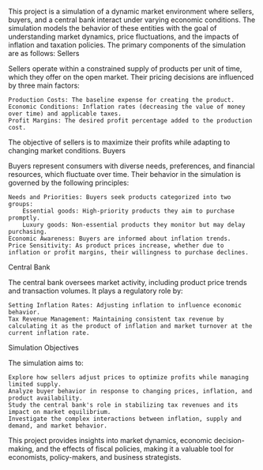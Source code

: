 This project is a simulation of a dynamic market environment where sellers, buyers, and a central bank interact under varying economic conditions. The simulation models the behavior of these entities with the goal of understanding market dynamics, price fluctuations, and the impacts of inflation and taxation policies. The primary components of the simulation are as follows:
Sellers

Sellers operate within a constrained supply of products per unit of time, which they offer on the open market. Their pricing decisions are influenced by three main factors:

    Production Costs: The baseline expense for creating the product.
    Economic Conditions: Inflation rates (decreasing the value of money over time) and applicable taxes.
    Profit Margins: The desired profit percentage added to the production cost.

The objective of sellers is to maximize their profits while adapting to changing market conditions.
Buyers

Buyers represent consumers with diverse needs, preferences, and financial resources, which fluctuate over time. Their behavior in the simulation is governed by the following principles:

    Needs and Priorities: Buyers seek products categorized into two groups:
        Essential goods: High-priority products they aim to purchase promptly.
        Luxury goods: Non-essential products they monitor but may delay purchasing.
    Economic Awareness: Buyers are informed about inflation trends.
    Price Sensitivity: As product prices increase, whether due to inflation or profit margins, their willingness to purchase declines.

Central Bank

The central bank oversees market activity, including product price trends and transaction volumes. It plays a regulatory role by:

    Setting Inflation Rates: Adjusting inflation to influence economic behavior.
    Tax Revenue Management: Maintaining consistent tax revenue by calculating it as the product of inflation and market turnover at the current inflation rate.

Simulation Objectives

The simulation aims to:

    Explore how sellers adjust prices to optimize profits while managing limited supply.
    Analyze buyer behavior in response to changing prices, inflation, and product availability.
    Study the central bank's role in stabilizing tax revenues and its impact on market equilibrium.
    Investigate the complex interactions between inflation, supply and demand, and market behavior.

This project provides insights into market dynamics, economic decision-making, and the effects of fiscal policies, making it a valuable tool for economists, policy-makers, and business strategists.
